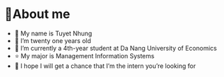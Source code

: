 # 👸About me
- 👋 My name is Tuyet Nhung
- 👀 I’m twenty one years old
- 🏫 I’m currently a 4th-year student at Da Nang University of Economics
- ⭐ My major is Management Information Systems 
- 🌱 I hope I will get a chance that I’m the intern you’re looking for

